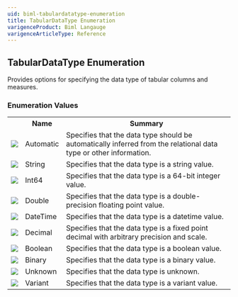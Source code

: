 ```yaml
---
uid: biml-tabulardatatype-enumeration
title: TabularDataType Enumeration
varigenceProduct: Biml Langauge
varigenceArticleType: Reference
---
```


## TabularDataType Enumeration<div class="LanguageSummary"><div class ="SummaryItem">Provides options for specifying the data type of tabular columns and measures.</div></div><div class="EnumValueGroup">### Enumeration Values<table id="EnumValue" class="MemberList"><tbody><tr><th class="MemberTypeIconColumnHeader">&nbsp;</th><th class="MemberNameColumnHeader">Name</th><th class="MemberSummaryColumnHeader">Summary</th></tr><tr class="cd0"><td align="center" class="MemberTypeIcon"><img src="enumValue.png"></img></td><td class="MemberName">Automatic</td><td class="MemberSummary"><div class ="SummaryItem">Specifies that the data type should be automatically inferred from the relational data type or other information.</div></td></tr><tr class="cd1"><td align="center" class="MemberTypeIcon"><img src="enumValue.png"></img></td><td class="MemberName">String</td><td class="MemberSummary"><div class ="SummaryItem">Specifies that the data type is a string value.</div></td></tr><tr class="cd0"><td align="center" class="MemberTypeIcon"><img src="enumValue.png"></img></td><td class="MemberName">Int64</td><td class="MemberSummary"><div class ="SummaryItem">Specifies that the data type is a 64-bit integer value.</div></td></tr><tr class="cd1"><td align="center" class="MemberTypeIcon"><img src="enumValue.png"></img></td><td class="MemberName">Double</td><td class="MemberSummary"><div class ="SummaryItem">Specifies that the data type is a double-precision floating point value.</div></td></tr><tr class="cd0"><td align="center" class="MemberTypeIcon"><img src="enumValue.png"></img></td><td class="MemberName">DateTime</td><td class="MemberSummary"><div class ="SummaryItem">Specifies that the data type is a datetime value.</div></td></tr><tr class="cd1"><td align="center" class="MemberTypeIcon"><img src="enumValue.png"></img></td><td class="MemberName">Decimal</td><td class="MemberSummary"><div class ="SummaryItem">Specifies that the data type is a fixed point decimal with arbitrary precision and scale.</div></td></tr><tr class="cd0"><td align="center" class="MemberTypeIcon"><img src="enumValue.png"></img></td><td class="MemberName">Boolean</td><td class="MemberSummary"><div class ="SummaryItem">Specifies that the data type is a boolean value.</div></td></tr><tr class="cd1"><td align="center" class="MemberTypeIcon"><img src="enumValue.png"></img></td><td class="MemberName">Binary</td><td class="MemberSummary"><div class ="SummaryItem">Specifies that the data type is a binary value.</div></td></tr><tr class="cd0"><td align="center" class="MemberTypeIcon"><img src="enumValue.png"></img></td><td class="MemberName">Unknown</td><td class="MemberSummary"><div class ="SummaryItem">Specifies that the data type is unknown.</div></td></tr><tr class="cd1"><td align="center" class="MemberTypeIcon"><img src="enumValue.png"></img></td><td class="MemberName">Variant</td><td class="MemberSummary"><div class ="SummaryItem">Specifies that the data type is a variant value.</div></td></tr></tbody></table></div>